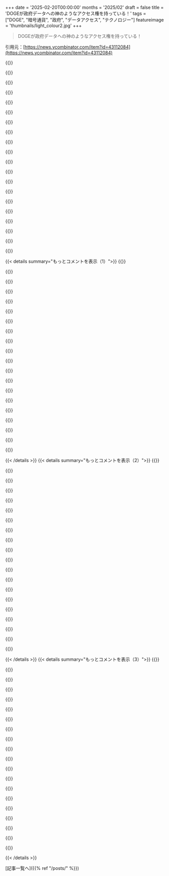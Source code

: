 +++
date = '2025-02-20T00:00:00'
months = '2025/02'
draft = false
title = 'DOGEが政府データへの神のようなアクセス権を持っている！'
tags = ["DOGE", "暗号通貨", "政府", "データアクセス", "テクノロジー"]
featureimage = 'thumbnails/light_colour2.jpg'
+++

> DOGEが政府データへの神のようなアクセス権を持っている！

引用元：[https://news.ycombinator.com/item?id=43112084](https://news.ycombinator.com/item?id=43112084)

{{<matomeQuote body="リンク先が気になるね。明らかに何か不穏なことが起こっているっぽい。" userName="neonate" createdAt="2025-02-20T08:05:39" color="">}}

{{<matomeQuote body="僕も昔、特権アクセスがあった時があったけど、そんなのほんとにやばいよね。エンジニアでもデータを壊しちゃうことがあるし、最悪な結果を招く。アメリカ政府のデータは、ただの読み取り用のレプリカで十分だと思うよ。" userName="FigurativeVoid" createdAt="2025-02-20T15:27:12" color="#785bff">}}

{{<matomeQuote body="30年前のことだけど、間違ってPRODデータベースに入っちゃって大失敗したことを思い出す。テーブルを消去するコマンドを出してしまったんだ。それからすぐ反応があって復旧に数時間かかったよ。" userName="r00fus" createdAt="2025-02-20T17:46:40" color="#38d3d3">}}

{{<matomeQuote body="それって悪くないね。こういうことがあったら、何日もかけて修復できない会社が多いんじゃない？" userName="archon810" createdAt="2025-02-23T00:44:04" color="">}}

{{<matomeQuote body="そんなときは、エンジニアチームがレプリケーションの遅延を直してないことを祈るしかないね。" userName="raffraffraff" createdAt="2025-02-24T15:58:09" color="">}}

{{<matomeQuote body="政府の古いシステムはCOBOLで作られたりしているし、ただのデータベースとアプリケーションの区別があまりないんだよね。そういう環境だと、読み取り専用のアクセスを与えるのは難しいんだ。" userName="simpaticoder" createdAt="2025-02-20T19:10:18" color="">}}

{{<matomeQuote body="＞この技術は読み取り専用のアクセスを与えるのが不可能だってことはないよ。COBOLのシステムではVSAMファイルやDB2、IMSが使われていて、色んな方法で読み取り専用のアクセスを与えることができるんだ。" userName="skissane" createdAt="2025-02-20T21:05:55" color="#38d3d3">}}

{{<matomeQuote body="どちらにせよ、システムの設計次第だよね。綺麗に設計されてるのか、どんどん積み重なっただけのかは明らかじゃないし。" userName="simpaticoder" createdAt="2025-02-20T21:19:54" color="">}}

{{<matomeQuote body="データを得るのは長年の問題で、対策だってたくさんあるんだ。そんなに難しいシステムでない限り、既存のソリューションで何とかなると思うよ。" userName="skissane" createdAt="2025-02-20T21:37:11" color="#45d325">}}

{{<matomeQuote body="失礼だけど、用語を知らないからって知識がないわけじゃないよ。COBOLシステムをDB/2に接続したこともあるし、データフォーマットを理解するのが一番難しかったな。" userName="simpaticoder" createdAt="2025-02-20T21:51:36" color="">}}

{{<matomeQuote body="COBOLシステムをDB/2データベースに接続してたけど、データのフォーマット理解が一番難しかったわ。その後、ただデータへの読み取りアクセスを得るだけじゃなく、その意味を理解することにシフトしてるじゃん。古いCOBOLシステムはデータが何を意味するのか把握するのが難しいことが多くて、たとえCOBOLのコピー・ブックがあっても、そこには単一文字のコードがたくさんあって、意味を示すドキュメントが間違ってたりすることもあるんだよね。" userName="skissane" createdAt="2025-02-20T23:03:10" color="#45d325">}}

{{<matomeQuote body="システムにデータのカラムを追加するのに、平均で約2万時間かかるって言ってるけど、2万時間っていうのは一人がフルタイムで10年働く時間だよね。そんなシステムを短期間だけ見てたら、十分なプロジェクト数を目撃して、「平均」を把握することなんてそもそも無理だよ。" userName="heylook" createdAt="2025-02-20T23:04:23" color="">}}

{{<matomeQuote body="2万時間は一人がフルタイムで10年働く時間だよね。まぁ、20人でやれば6ヶ月、240人なら単一スプリントで済むかも。" userName="mh-" createdAt="2025-02-21T04:33:10" color="">}}

{{<matomeQuote body="これは善意の行為者を前提にしてるけど、実際はそうじゃないよ。" userName="neoromantique" createdAt="2025-02-20T21:29:36" color="">}}

{{<matomeQuote body="COBOLシステムで読み取り専用アクセスを実現できるのは確かなんだ。それは単に管理が怠ってるだけで、セキュリティが低い場合だね。" userName="kvakerok" createdAt="2025-02-20T19:24:50" color="">}}

{{<matomeQuote body="古いシステムはアップグレードが必要だけど、議会が分裂してるせいで、財政や実行を承認しないんだ。特に大企業や富裕層に税金を増やそうとは思わないからね。" userName="neycoda" createdAt="2025-02-22T14:56:24" color="">}}

{{<matomeQuote body="直接的なリスクを考えると、政府の何かに「ゴッドモード」を持ってたら、すぐに外国の情報機関や軍の標的になるよ。これに目を付けてるチームがいることは間違いないね。" userName="TrackerFF" createdAt="2025-02-20T18:43:05" color="#ff5733">}}

{{<matomeQuote body="中国やロシアのハッカーがDOGEのハッカーを笑ってる姿が想像できる。ウクライナにアドバイスするなら、これを逆手に取った方がいいかも。" userName="netsharc" createdAt="2025-02-20T22:03:22" color="#45d325">}}

{{<matomeQuote body="＞ 経験豊富なエンジニアでも、取り返しのつかないデータ損失などを引き起こす可能性がある。それが根本的な理由で、私たちは決してrootとしてログインしないんだ。実際、意図せずに取り返しのつかない損害を引き起こした管理者は多いと思うよ。ドラゴンの巣に急いで突っ込もうとする人は、必ず痛い目を見る。" userName="godelski" createdAt="2025-02-20T19:20:18" color="#785bff">}}

{{<matomeQuote body="C言語で出力ファイル名が詰まったバグのことを覚えてる。取り扱うフォルダーに出力ファイルがあったことがあって、それは無害に見えるけど、出力ファイルに「?」や「*」が含まれてたら、これを消すのが大変だったよ。" userName="amy214" createdAt="2025-02-21T00:13:56" color="">}}

{{< details summary="もっとコメントを表示（1）">}}
{{<matomeQuote body="自分もクラウドアカウントにフル管理権限を与えられたことがあるけど、すぐに普通のユーザーに切り替えたのが良かった。ブレイクグラスアクセスは重要だけど、普段の権限としては不要だと思う。＞”DOGEチームが必要なのはクエリ用のリードレプリカだけじゃないかな。”　限られたリードアクセスで足りるはず。それ以上のアクセスがあるのは、ちゃんとデータをクエリする以上のことをしたいからだろうね。" userName="manfre" createdAt="2025-02-20T19:21:20" color="#785bff">}}

{{<matomeQuote body="全ての権限を与えられる職場は本当に嫌だわ。もし問題が起きた時に、トレースやログがしっかりしてないと、誰が原因か特定しにくいし、責任感や疑念もあやふやになるよ。" userName="cratermoon" createdAt="2025-02-20T15:35:21" color="#45d325">}}

{{<matomeQuote body="適切な制限は組織の規模や勢いに依存するよね。製品開発に多くの時間をかける前に、ガードを整えるのが簡単じゃないから、リスクとリターンを正直に考えるべきだと思うけど、実際にはリスクが現実になるまで考えないことが多いよね。" userName="TransAtlToonz" createdAt="2025-02-20T15:57:13" color="">}}

{{<matomeQuote body="そこからは数々の恐怖の話があるよ。DBをロックダウンした時に、ほとんどの人が使っているSQLサーバークライアントでしかロックしてなくて、他のクライアントではまだアクセスできたというオチがついた。" userName="FigurativeVoid" createdAt="2025-02-20T15:41:41" color="">}}

{{<matomeQuote body="私の好きなセキュリティのアンチパターンだ！主なドアをロックするのに、窓を全開にしている。" userName="cratermoon" createdAt="2025-02-20T18:33:17" color="">}}

{{<matomeQuote body="リスクだけじゃなくて、経験豊富なデータベース管理者がいないことを示してるね。スタートアップなら一人だけのこともあるけど、それでもゼロよりはマシだ。" userName="justin66" createdAt="2025-02-20T16:47:43" color="">}}

{{<matomeQuote body="もう一つ考えたけど、それが怠慢なアプリケーション開発につながるよね。プロダクションでの介入が何度も必要になるなら、それを安全にやるための機能を作るべきだよ。" userName="FigurativeVoid" createdAt="2025-02-20T15:43:44" color="">}}

{{<matomeQuote body="実際に”Move fast and break things”と言いつつ、物を壊すことに集中しているところで働いたことがある。バグを直さず、“データベースの修正でいいや”という状況があったことがあるよ。" userName="Tobani" createdAt="2025-02-20T17:15:06" color="">}}

{{<matomeQuote body="その通り！良いアクセスコントロールがあって、必要のないものにアクセスできない状況が自分自身を守ることにつながるし、データそのものを守ることにもなるから重要だね。" userName="JohnFen" createdAt="2025-02-20T16:57:23" color="#ff33a1">}}

{{<matomeQuote body="Metaは特定のビジネス目的と管理者の承認が必要な形にして、グラフデータへのアクセスを完全に制限したんだよね。" userName="alsoforgotmypwd" createdAt="2025-02-20T17:54:39" color="">}}

{{<matomeQuote body="そもそも、彼らにリードアクセスがある必要があるのか？法律を作った議会に選ばれてもいない民間人が私たちのデータにアクセスするのはおかしいって話だよ。" userName="neycoda" createdAt="2025-02-22T14:54:34" color="#ff5733">}}

{{<matomeQuote body="最終的には誰かにルート権限がある。この場合、合衆国では明らかに大統領だよ。実行権限は大統領にあり、彼がエージェントを任命する権利がある。この状況は法律的に間違ってはいないと思う。現状から見れば、コングレスが“大統領がX、Y、Zにルートアクセスできない”って法律を作らない限り、自由なんだ。" userName="erulabs" createdAt="2025-02-20T20:46:20" color="#785bff">}}

{{<matomeQuote body="権力は役職にある。でも、その間には重要だけど微妙な違いがあるんだよね。" userName="Rapzid" createdAt="2025-02-20T23:26:08" color="">}}

{{<matomeQuote body="トランプがボタンを押して世界を吹き飛ばせるのも問題だけど、それをさせるシステムを作るのはバカげてる。つまり、面白い冗談を言った人に神のパワーを与えるのも同じ話だよね。" userName="netsharc" createdAt="2025-02-20T22:09:54" color="">}}

{{<matomeQuote body="事故を防ぐことと摩擦を減らすことのバランスが大事なんだ。一人に“神のモード”を与えるのがそんなに悪いわけじゃない。" userName="Zefiroj" createdAt="2025-02-20T19:18:56" color="">}}

{{<matomeQuote body="個人的には、コンピューティングやサイバネティクスがもたらす生産性と効率の向上が、反社会的なエリートによって常に汚されやすいことが悲しいと思う。官僚制は共通の利益だし、最先端のシステム工学を適用するのはみんなの利益になるはずだ。" userName="eecc" createdAt="2025-02-20T10:49:06" color="#785bff">}}

{{<matomeQuote body="もちろん、そうとは限らない。Digital Serviceや18Fは、アメリカの官僚制に新しいシステム工学を適用するいい例だと思う。ただ、今回の政権が一つの反社会的エリートに押しつぶされただけだよ。" userName="sanderjd" createdAt="2025-02-20T13:29:51" color="">}}

{{<matomeQuote body="残念ながら、これは一つとは限らないよ。もはや単なる乗っ取りではなく、その政権が持っていたイデオロギーの必然的な進行なんだ。" userName="lenerdenator" createdAt="2025-02-20T14:44:32" color="#38d3d3">}}

{{<matomeQuote body="トランプはDOGEを作ろうとして、議会に止められた。それで、既存の部署を取って、全部の人を排除して、役割を変えて、州を移し、名前を変えたんだ。DOGEはUSDCとは言えない、ただそれの皮をかぶってるだけだよ。" userName="JohnHaugeland" createdAt="2025-02-20T14:55:33" color="">}}

{{<matomeQuote body="＞トランプはDOGEを作ろうとしたけど、議会に叩かれたって？そんなのないよ。就任日にDOGEを定める大統領令にサインしたし、これは彼の移行チームの弁護士が前もって用意してたんだ。議会に頼らずに進めることを狙ってたのさ。" userName="skissane" createdAt="2025-02-20T22:00:40" color="#45d325">}}


{{< /details >}}
{{< details summary="もっとコメントを表示（2）">}}
{{<matomeQuote body="＞共和党がDOGEのための法案を出したけど、トランプもそれが通ると思ってなかったんじゃないかな。ただ注目を集めるためにやっただけだよ。" userName="jrs235" createdAt="2025-02-21T15:14:30" color="">}}

{{<matomeQuote body="＞正直、コンピュータとサイバネティクスがもたらす生産性向上は羨ましいんだけど、彼らはランダムに人を解雇してるだけに見える。もっと効率的にする方法があるだろうに。" userName="justin66" createdAt="2025-02-20T12:39:14" color="">}}

{{<matomeQuote body="＞あの解雇はランダムじゃなくて、新入社員をほぼ全員解雇する方針なんだ。新入社員は保護が少ないからね。" userName="jcranmer" createdAt="2025-02-20T14:39:47" color="">}}

{{<matomeQuote body="＞新入社員だけじゃなくて、昇進や移動した人も解雇されてるんだ。リスクのある人から切ってるんだよ。" userName="theossuary" createdAt="2025-02-20T14:52:57" color="">}}

{{<matomeQuote body="＞お前は何を考えてるんだ？何千人もの人が家族を支えるために頑張ってるんだぞ。その冗談がどういうことか、分かってるのか？" userName="heylook" createdAt="2025-02-20T23:25:22" color="#45d325">}}

{{<matomeQuote body="＞ランダムじゃないよ。全ての閉鎖した部署はElmoの物件を調査してたんだ。" userName="theshrike79" createdAt="2025-02-20T12:58:20" color="">}}

{{<matomeQuote body="＞私は官僚を削減することに賛成だけど、現政権のやり方は最悪だと思う。キチンとした調査もないし、公の支持を失うだろうな。" userName="DAGdug" createdAt="2025-02-20T14:38:55" color="">}}

{{<matomeQuote body="いや、そんなことはあり得ないと思う。Elonが利己的な動機でやってることに気にしないし、彼らの行動には支持してる。ただ人をどんどん解雇して、予算を削減してほしい。ウクライナには興味ないし、これ以上お金を出したくない。前の政権より今の方が早く終わるといいな。関税は良くないけど、所得税が無くなれば受け入れられる。今のところ、DOGEとTrumpは私の期待通り。1年後にまた見に来るよ。" userName="mostertoaster" createdAt="2025-02-20T21:29:08" color="">}}

{{<matomeQuote body="家族に早く税金を申告するように伝えた。還付金を期待してるなら、早くやるべき。" userName="cratermoon" createdAt="2025-02-20T15:44:48" color="">}}

{{<matomeQuote body="忠実な仲間で埋めるつもりだと思う。これが「ステージ1」だと思う。" userName="mrayycombi" createdAt="2025-02-20T12:55:54" color="">}}

{{<matomeQuote body="＞官僚機構は共通の利益だ<br>官僚機構は人間の組織で、みんなと同じ動機、バイアス、インセンティブがある。公共の利益のために彼らを監視し、責任を持たせる必要がある。政権とDOGEは公の利益と必ずしも一致してない。現在、両者の対立が良い均衡に導くことを願うしかない。" userName="Gormo" createdAt="2025-02-20T16:34:22" color="#ff5c5c">}}

{{<matomeQuote body="＞官僚機構は人間の組織で、同じ動機、バイアス、インセンティブがある<br>政府とビジネスではバイアスやインセンティブは違う。政府の仕事の魅力は国に奉仕できることと、社会的利益をもたらす行動を取ることで得られる報酬。DOGE/Trumpがこの均衡を攻撃していることは確かだ。" userName="whymeogod" createdAt="2025-02-20T17:06:12" color="">}}

{{<matomeQuote body="政府のシステムは主に安全、信頼性、耐久性が求められる。最先端の技術は、これら全てを兼ね備えていることは少ない。" userName="croes" createdAt="2025-02-20T13:35:04" color="">}}

{{<matomeQuote body="官僚機構は人間の側面があって、裁量や独自の状況への認識ができるから「共通の利益」なんだ。テクノロジーを活用しつつ、これらの人間的な能力を強化することが課題。そうしないと信頼が崩れ、分断が生まれる。" userName="ideashower" createdAt="2025-02-20T13:35:51" color="">}}

{{<matomeQuote body="選挙で選ばれてない官僚が、首長より権力を持つのはおかしいと思うんだよね。仮にトランプが官庁に生涯職のリーダーを置いて、次のプログレッシブな大統領と対立したらどうなるか考えてみてほしい。" userName="dionian" createdAt="2025-02-20T14:30:15" color="">}}

{{<matomeQuote body="そんなに権力持ってないよ。これを言ってる人は嘘をついてる。アメリカの政府は三権分立に基づいてるし、法律が定める範囲内で機能してる。今の混乱は、法律を守れって言ってる人と守らない人の間の衝突だよ。" userName="acdha" createdAt="2025-02-20T15:37:57" color="#ff5c5c">}}

{{<matomeQuote body="法が破られてるのに憲法の話をするのは面白いよな。資金は選挙で選ばれてない連中が一方的に解約してる。国会が財政権を持ってるのに、そのことをわざと無視してるみたいで、きちんとおかしい。" userName="JohnMakin" createdAt="2025-02-20T16:23:00" color="">}}

{{<matomeQuote body="官僚はリスクを避ける傾向があるから、外部から介入がなければ、いつも通りのやり方を貫こうとするんだよ。" userName="bdd8f1df777b" createdAt="2025-02-20T13:28:23" color="">}}

{{<matomeQuote body="誰もが政府や官僚がどこかで非効率的だって知ってるよね。でも、大きなレガシーシステムの扱い方を間違えるのはよくない。急いで物事を進めようとするから問題が起こる。もっと時間をかけて分析や整理をしてから移行すればいいのに。" userName="agumonkey" createdAt="2025-02-20T14:44:03" color="">}}

{{<matomeQuote body="＞ 政府や官僚は非効率的だというけれど<br>そもそも政府の非効率は特長なんだよ。政府はあらゆる段階でチェックとバランスが必要だからね。それに、完璧に効率的な政府は独裁制だってことだ。" userName="jjav" createdAt="2025-02-21T08:35:35" color="#ff33a1">}}


{{< /details >}}
{{< details summary="もっとコメントを表示（3）">}}
{{<matomeQuote body="それって問題なのか？そうじゃない気もする。一般的に、政府には安定性と予測可能性が求められるから、長期的に見てそうあるべきなんだ。" userName="alistairSH" createdAt="2025-02-20T14:13:00" color="">}}

{{<matomeQuote body="官僚は腐敗の集中を効率的に行うための手段。腐敗した決定を下す場面に最適なんだ。革命家たちはこれらに潜入して、自分たちの目的を隠して実行するから、結局混沌を生むことになる。" userName="sebastianconcpt" createdAt="2025-02-21T12:03:06" color="">}}

{{<matomeQuote body="確かに、無知な反証を無視しているならそうなるね。官僚制は必ずしも社会にとって悪いわけじゃない。むしろ、悪いことを抑える役目もある。でも、時が経つにつれて、法律が多すぎるとマイナスに働くこともあるよね。" userName="ffsm8" createdAt="2025-02-20T11:39:35" color="#45d325">}}

{{<matomeQuote body="このシステムに関する悪い話、経済の持続不可能性や今回の件は、未来永劫の問題だと思う。" userName="analog31" createdAt="2025-02-20T12:59:02" color="">}}

{{<matomeQuote body="＞”官僚制は公共の福祉”<br>そうは思わなかった。私には官僚制は非効率の象徴に見える。今は高度な自動化があるから、構造化されたルールベースのシステムがあれば、官僚はいらない。例外や道徳的な問題は分かるけど、できる限り道徳的に官僚を取り除くべきだと思う。" userName="kmlx" createdAt="2025-02-20T15:20:28" color="">}}

{{<matomeQuote body="確かにそうだけど、非常に懸念される事態だね。理論では、法律や政策は選ばれた官僚や専門家が作り、官僚はただ実行するだけ。でも実際には、官僚がルールを解釈し、修正し、時には形を変えることもある。これが非効率や無駄に繋がることが多い。" userName="kmlx" createdAt="2025-02-20T16:43:51" color="#785bff">}}

{{<matomeQuote body="たとえこの意見が正しいとしても、無謀に物事を壊すことには実際に人々にコストがかかる。それが政府の”非効率”の一因でもある。みんなにサービスを提供し、可能な限りダウンタイムを少なくする責任があるから。" userName="mikeyouse" createdAt="2025-02-20T15:29:33" color="">}}

{{<matomeQuote body="＞”官僚制は無謀で有害な混乱を防ぐために存在する”<br>官僚制の反対が無謀な破壊だという前提だけど、官僚制自身が引き起こす害もあるよ。遅い政府の手続き、冗長な承認、古くなったルールは時間やお金、場合によっては命を無駄にしている。民間企業が数秒でグローバルな取引を処理できるのに、基本的な許可を得るのに数ヶ月かかるのはなぜ？ もし官僚が安定を保証するなら、なぜしばしば失敗するの？政府の閉鎖やDMVの待ち時間、福祉の管理ミスは「ダウンタイムゼロ」を叫ばないよ。" userName="kmlx" createdAt="2025-02-20T16:49:33" color="#ff33a1">}}

{{<matomeQuote body="この状況により、「隠すものがない」派の人たちが、政府や他の団体による個人データの収集と保管をより厳しく scrutinize する必要性を理解するきっかけになるといいな。ルールや規則、バランスがあっても、結局、信頼できない人が”ルート”で全部飛び越えてくる可能性がある。" userName="gattr" createdAt="2025-02-20T14:24:26" color="#ff5733">}}

{{<matomeQuote body="＞”隠すものがない”論は、将来何を隠すべきなのか分からないという重要な点を見逃している。初めから何でも隠すべきだし、情報が必要な理由と他の情報からの隔離方法を立証する責任は各行為者にある。" userName="duped" createdAt="2025-02-20T15:06:47" color="">}}

{{<matomeQuote body="”隠すものがないから大丈夫”って言ってる人たちはこれを喜んでるけど、実際の問題には無関心だよね。" userName="nerdponx" createdAt="2025-02-20T14:54:22" color="">}}

{{<matomeQuote body="”隠すものがない”っていうのが政治的立場と結びついてるって考える根拠はあるの？おそらく半分は左の人たちで、新しい政権に批判的だと思うけど。" userName="ToValueFunfetti" createdAt="2025-02-20T17:03:14" color="">}}

{{<matomeQuote body="極端な意見は両方にいるし、そういう人たちの間で共通するのは怠惰だね。" userName="JumpCrisscross" createdAt="2025-02-20T17:11:37" color="">}}

{{<matomeQuote body="極端な意見を持つ人ほど隠すものがある可能性が高いと思う。特に極左は過去の迫害をよく知ってるし、極右も情報機関に対して懐疑的だから。やっぱり中間層は制度とか現状を信頼しやすいみたい。" userName="ToValueFunfetti" createdAt="2025-02-20T19:04:30" color="#38d3d3">}}

{{<matomeQuote body="政治のスペクトラムとはあまり関係ないと思う。データプライバシーの考え方は育ちや教育の影響が大きいんじゃないかな。" userName="johnnyanmac" createdAt="2025-02-20T23:11:31" color="">}}

{{<matomeQuote body="実生活では、政治的な立場に関わらず人々は”隠すものがない”と”どうせ政府には個人情報が知られてる”の中間の意見を持ってるよ。ネットではみんなが政争みたいに見せるけどね。" userName="nyeah" createdAt="2025-02-21T13:13:16" color="">}}

{{<matomeQuote body="実際に痛い目にあったら彼らも気にするだろうね。" userName="nyeah" createdAt="2025-02-20T17:05:27" color="">}}

{{<matomeQuote body="メディアが「いい感じだ」って伝えるから、痛い目にあっても気付かないだろうね。" userName="chrz" createdAt="2025-02-20T18:21:59" color="">}}

{{<matomeQuote body="その人たちには、保険会社がデータで損させるって言うのが一番響くかも。" userName="flycaliguy" createdAt="2025-02-20T18:59:14" color="">}}

{{<matomeQuote body="完全に重なるわけじゃないと思うけど、ナショナルセキュリティを支持してる民主党もいたからね。" userName="phreeza" createdAt="2025-02-20T19:23:00" color="">}}


{{< /details >}}


[記事一覧へ]({{% ref "/posts/" %}})
